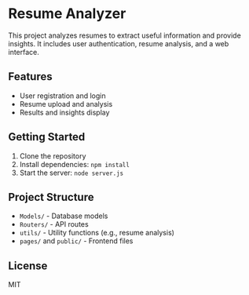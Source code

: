 # Resume Analyzer

This project analyzes resumes to extract useful information and provide insights. It includes user authentication, resume analysis, and a web interface.

## Features
- User registration and login
- Resume upload and analysis
- Results and insights display

## Getting Started
1. Clone the repository
2. Install dependencies: `npm install`
3. Start the server: `node server.js`

## Project Structure
- `Models/` - Database models
- `Routers/` - API routes
- `utils/` - Utility functions (e.g., resume analysis)
- `pages/` and `public/` - Frontend files

## License
MIT 